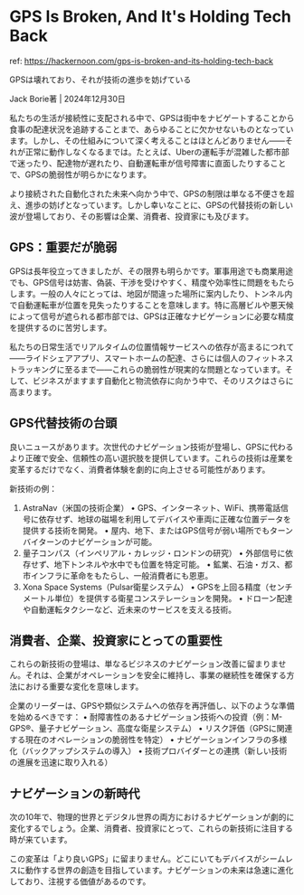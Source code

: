 # GPS Is Broken, And It's Holding Tech Back

ref: <https://hackernoon.com/gps-is-broken-and-its-holding-tech-back>

GPSは壊れており、それが技術の進歩を妨げている

Jack Borie著 | 2024年12月30日

私たちの生活が接続性に支配される中で、GPSは街中をナビゲートすることから食事の配達状況を追跡することまで、あらゆることに欠かせないものとなっています。しかし、その仕組みについて深く考えることはほとんどありません——それが正常に動作しなくなるまでは。たとえば、Uberの運転手が混雑した都市部で迷ったり、配達物が遅れたり、自動運転車が信号障害に直面したりすることで、GPSの脆弱性が明らかになります。

より接続された自動化された未来へ向かう中で、GPSの制限は単なる不便さを超え、進歩の妨げとなっています。しかし幸いなことに、GPSの代替技術の新しい波が登場しており、その影響は企業、消費者、投資家にも及びます。

## GPS：重要だが脆弱

GPSは長年役立ってきましたが、その限界も明らかです。軍事用途でも商業用途でも、GPS信号は妨害、偽装、干渉を受けやすく、精度や効率性に問題をもたらします。一般の人々にとっては、地図が間違った場所に案内したり、トンネル内で自動運転車が位置を見失ったりすることを意味します。特に高層ビルや悪天候によって信号が遮られる都市部では、GPSは正確なナビゲーションに必要な精度を提供するのに苦労します。

私たちの日常生活でリアルタイムの位置情報サービスへの依存が高まるにつれて——ライドシェアアプリ、スマートホームの配達、さらには個人のフィットネストラッキングに至るまで——これらの脆弱性が現実的な問題となっています。そして、ビジネスがますます自動化と物流依存に向かう中で、そのリスクはさらに高まります。

## GPS代替技術の台頭

良いニュースがあります。次世代のナビゲーション技術が登場し、GPSに代わるより正確で安全、信頼性の高い選択肢を提供しています。これらの技術は産業を変革するだけでなく、消費者体験を劇的に向上させる可能性があります。

新技術の例：

 1. AstraNav（米国の技術企業）
 • GPS、インターネット、WiFi、携帯電話信号に依存せず、地球の磁場を利用してデバイスや車両に正確な位置データを提供する技術を開発。
 • 屋内、地下、またはGPS信号が弱い場所でもターンバイターンのナビゲーションが可能。
 2. 量子コンパス（インペリアル・カレッジ・ロンドンの研究）
 • 外部信号に依存せず、地下トンネルや水中でも位置を特定可能。
 • 鉱業、石油・ガス、都市インフラに革命をもたらし、一般消費者にも恩恵。
 3. Xona Space Systems（Pulsar衛星システム）
 • GPSを上回る精度（センチメートル単位）を提供する衛星コンステレーションを開発。
 • ドローン配達や自動運転タクシーなど、近未来のサービスを支える技術。

## 消費者、企業、投資家にとっての重要性

これらの新技術の登場は、単なるビジネスのナビゲーション改善に留まりません。それは、企業がオペレーションを安全に維持し、事業の継続性を確保する方法における重要な変化を意味します。

企業のリーダーは、GPSや類似システムへの依存を再評価し、以下のような準備を始めるべきです：
 • 耐障害性のあるナビゲーション技術への投資（例：M-GPS®、量子ナビゲーション、高度な衛星システム）
 • リスク評価（GPSに関連する現在のオペレーションの脆弱性を特定）
 • ナビゲーションインフラの多様化（バックアップシステムの導入）
 • 技術プロバイダーとの連携（新しい技術の進展を迅速に取り入れる）

## ナビゲーションの新時代

次の10年で、物理的世界とデジタル世界の両方におけるナビゲーションが劇的に変化するでしょう。企業、消費者、投資家にとって、これらの新技術に注目する時が来ています。

この変革は「より良いGPS」に留まりません。どこにいてもデバイスがシームレスに動作する世界の創造を目指しています。ナビゲーションの未来は急速に進化しており、注視する価値があるのです。
